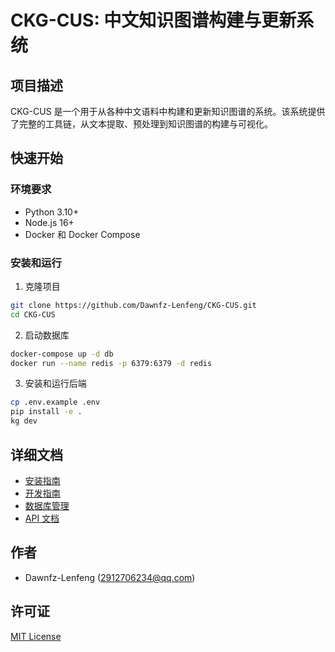 # CKG-CUS: 中文知识图谱构建与更新系统

## 项目描述
CKG-CUS 是一个用于从各种中文语料中构建和更新知识图谱的系统。该系统提供了完整的工具链，从文本提取、预处理到知识图谱的构建与可视化。

## 快速开始

### 环境要求
- Python 3.10+
- Node.js 16+
- Docker 和 Docker Compose

### 安装和运行
1. 克隆项目
```bash
git clone https://github.com/Dawnfz-Lenfeng/CKG-CUS.git
cd CKG-CUS
```

2. 启动数据库
```bash
docker-compose up -d db
docker run --name redis -p 6379:6379 -d redis
```

3. 安装和运行后端
```bash
cp .env.example .env
pip install -e .
kg dev
```

## 详细文档
- [安装指南](docs/installation.md)
- [开发指南](docs/development.md)
- [数据库管理](docs/database.md)
- [API 文档](docs/api/v1/README.md)

## 作者
- Dawnfz-Lenfeng (2912706234@qq.com)

## 许可证
[MIT License](LICENSE)
